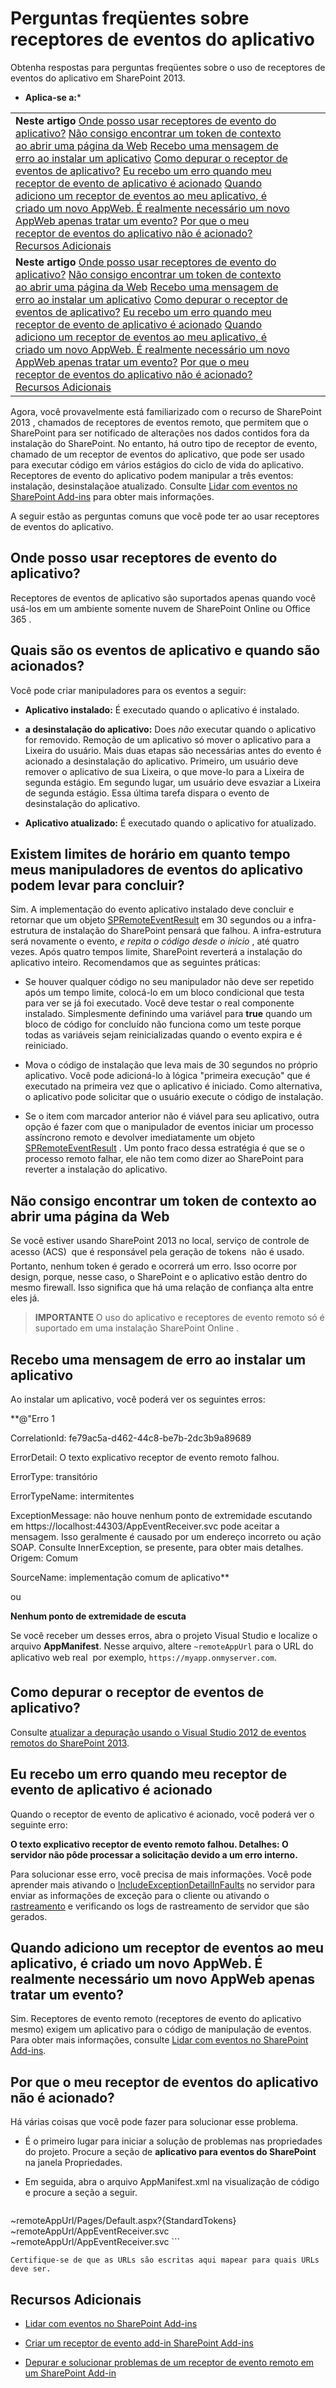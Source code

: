 

# Perguntas freqüentes sobre receptores de eventos do aplicativo
Obtenha respostas para perguntas freqüentes sobre o uso de receptores de eventos do aplicativo em SharePoint 2013.
 * **Aplica-se a:*** 
  
    
    


|||||
|:-----|:-----|:-----|:-----|
|**Neste artigo**                    [Onde posso usar receptores de evento do aplicativo?](#bkmk_WhereCanIUseAER)           [Não consigo encontrar um token de contexto ao abrir uma página da Web](#bkmk_ContextToken)           [Recebo uma mensagem de erro ao instalar um aplicativo](#bkmk_ErrorWhenInstalling)           [Como depurar o receptor de eventos de aplicativo?](#bkmk_HowToDebug)           [Eu recebo um erro quando meu receptor de evento de aplicativo é acionado](#bkmk_ErrorWhenAERFires)           [Quando adiciono um receptor de eventos ao meu aplicativo, é criado um novo AppWeb. É realmente necessário um novo AppWeb apenas tratar um evento?](#bkmk_DoINeedAnAppWebForEachEvent)           [Por que o meu receptor de eventos do aplicativo não é acionado?](#bkmk_AppEventReceiverNotFiring)           [Recursos Adicionais](#bk_addresources) <br/> ||
|**Neste artigo**                    [Onde posso usar receptores de evento do aplicativo?](#bkmk_WhereCanIUseAER)           [Não consigo encontrar um token de contexto ao abrir uma página da Web](#bkmk_ContextToken)           [Recebo uma mensagem de erro ao instalar um aplicativo](#bkmk_ErrorWhenInstalling)           [Como depurar o receptor de eventos de aplicativo?](#bkmk_HowToDebug)           [Eu recebo um erro quando meu receptor de evento de aplicativo é acionado](#bkmk_ErrorWhenAERFires)           [Quando adiciono um receptor de eventos ao meu aplicativo, é criado um novo AppWeb. É realmente necessário um novo AppWeb apenas tratar um evento?](#bkmk_DoINeedAnAppWebForEachEvent)           [Por que o meu receptor de eventos do aplicativo não é acionado?](#bkmk_AppEventReceiverNotFiring)           [Recursos Adicionais](#bk_addresources) <br/> ||
   

Agora, você provavelmente está familiarizado com o recurso de SharePoint 2013 , chamados de receptores de eventos remoto, que permitem que o SharePoint para ser notificado de alterações nos dados contidos fora da instalação do SharePoint. No entanto, há outro tipo de receptor de evento, chamado de um receptor de eventos do aplicativo, que pode ser usado para executar código em vários estágios do ciclo de vida do aplicativo. Receptores de evento do aplicativo podem manipular a três eventos: instalação, desinstalaçãoe atualizado. Consulte  [Lidar com eventos no SharePoint Add-ins](c050d056-8548-4496-a053-016779d723d9.md) para obter mais informações.
  
    
    

A seguir estão as perguntas comuns que você pode ter ao usar receptores de eventos do aplicativo.
## Onde posso usar receptores de evento do aplicativo?
<a name="bkmk_WhereCanIUseAER"> </a>

Receptores de eventos de aplicativo são suportados apenas quando você usá-los em um ambiente somente nuvem de SharePoint Online ou Office 365 .
  
    
    

## Quais são os eventos de aplicativo e quando são acionados?
<a name="bkmk_WhereCanIUseAER"> </a>

Você pode criar manipuladores para os eventos a seguir:
  
    
    

- **Aplicativo instalado:** É executado quando o aplicativo é instalado.
    
  
- **a desinstalação do aplicativo:** Does *não*  executar quando o aplicativo for removido. Remoção de um aplicativo só mover o aplicativo para a Lixeira do usuário. Mais duas etapas são necessárias antes do evento é acionado a desinstalação do aplicativo. Primeiro, um usuário deve remover o aplicativo de sua Lixeira, o que move-lo para a Lixeira de segunda estágio. Em segundo lugar, um usuário deve esvaziar a Lixeira de segunda estágio. Essa última tarefa dispara o evento de desinstalação do aplicativo.
    
  
- **Aplicativo atualizado:** É executado quando o aplicativo for atualizado.
    
  

## Existem limites de horário em quanto tempo meus manipuladores de eventos do aplicativo podem levar para concluir?
<a name="bkmk_WhereCanIUseAER"> </a>

Sim. A implementação do evento aplicativo instalado deve concluir e retornar que um objeto  [SPRemoteEventResult](https://msdn.microsoft.com/library/Microsoft.SharePoint.Client.EventReceivers.SPRemoteEventResult.aspx) em 30 segundos ou a infra-estrutura de instalação do SharePoint pensará que falhou. A infra-estrutura será novamente o evento, *e repita o código desde o início*  , até quatro vezes. Após quatro tempos limite, SharePoint reverterá a instalação do aplicativo inteiro. Recomendamos que as seguintes práticas:
  
    
    

- Se houver qualquer código no seu manipulador não deve ser repetido após um tempo limite, colocá-lo em um bloco condicional que testa para ver se já foi executado. Você deve testar o real componente instalado. Simplesmente definindo uma variável para **true** quando um bloco de código for concluído não funciona como um teste porque todas as variáveis sejam reinicializadas quando o evento expira e é reiniciado.
    
  
- Mova o código de instalação que leva mais de 30 segundos no próprio aplicativo. Você pode adicioná-lo à lógica "primeira execução" que é executado na primeira vez que o aplicativo é iniciado. Como alternativa, o aplicativo pode solicitar que o usuário execute o código de instalação.
    
  
- Se o item com marcador anterior não é viável para seu aplicativo, outra opção é fazer com que o manipulador de eventos iniciar um processo assíncrono remoto e devolver imediatamente um objeto  [SPRemoteEventResult](https://msdn.microsoft.com/library/Microsoft.SharePoint.Client.EventReceivers.SPRemoteEventResult.aspx) . Um ponto fraco dessa estratégia é que se o processo remoto falhar, ele não tem como dizer ao SharePoint para reverter a instalação do aplicativo.
    
  

## Não consigo encontrar um token de contexto ao abrir uma página da Web
<a name="bkmk_ContextToken"> </a>

Se você estiver usando SharePoint 2013 no local, serviço de controle de acesso (ACS)  que é responsável pela geração de tokens  não é usado. Portanto, nenhum token é gerado e ocorrerá um erro. Isso ocorre por design, porque, nesse caso, o SharePoint e o aplicativo estão dentro do mesmo firewall. Isso significa que há uma relação de confiança alta entre eles já.
  
    
    

> **IMPORTANTE**
> O uso do aplicativo e receptores de evento remoto só é suportado em uma instalação SharePoint Online .
  
    
    


## Recebo uma mensagem de erro ao instalar um aplicativo
<a name="bkmk_ErrorWhenInstalling"> </a>

Ao instalar um aplicativo, você poderá ver os seguintes erros:
  
    
    
 **@"Erro 1
  
    
    
 CorrelationId: fe79ac5a-d462-44c8-be7b-2dc3b9a89689
  
    
    
 ErrorDetail: O texto explicativo receptor de evento remoto falhou.
  
    
    
 ErrorType: transitório
  
    
    
 ErrorTypeName: intermitentes
  
    
    
 ExceptionMessage: não houve nenhum ponto de extremidade escutando em https://localhost:44303/AppEventReceiver.svc pode aceitar a mensagem. Isso geralmente é causado por um endereço incorreto ou ação SOAP. Consulte InnerException, se presente, para obter mais detalhes. Origem: Comum
  
    
    
 SourceName: implementação comum de aplicativo**
  
    
    
ou
  
    
    
 **Nenhum ponto de extremidade de escuta**
  
    
    
Se você receber um desses erros, abra o projeto Visual Studio e localize o arquivo **AppManifest**. Nesse arquivo, altere `~remoteAppUrl` para o URL do aplicativo web real  por exemplo, `https://myapp.onmyserver.com`.
  
    
    

## Como depurar o receptor de eventos de aplicativo?
<a name="bkmk_HowToDebug"> </a>

Consulte  [atualizar a depuração usando o Visual Studio 2012 de eventos remotos do SharePoint 2013](http://blogs.msdn.com/b/officeapps/archive/2013/03/21/update-to-debugging-sharepoint-2013-remote-events-using-visual-studio-2012.aspx).
  
    
    

## Eu recebo um erro quando meu receptor de evento de aplicativo é acionado
<a name="bkmk_ErrorWhenAERFires"> </a>

Quando o receptor de evento de aplicativo é acionado, você poderá ver o seguinte erro:
  
    
    
 **O texto explicativo receptor de evento remoto falhou. Detalhes: O servidor não pôde processar a solicitação devido a um erro interno.**
  
    
    
Para solucionar esse erro, você precisa de mais informações. Você pode aprender mais ativando o  [IncludeExceptionDetailInFaults](https://msdn.microsoft.com/library/System.ServiceModel.ServiceBehaviorAttribute.IncludeExceptionDetailInFaults.aspx) no servidor para enviar as informações de exceção para o cliente ou ativando o [rastreamento](http://technet.microsoft.com/en-us/library/ee748656.aspx) e verificando os logs de rastreamento de servidor que são gerados.
  
    
    

## Quando adiciono um receptor de eventos ao meu aplicativo, é criado um novo AppWeb. É realmente necessário um novo AppWeb apenas tratar um evento?
<a name="bkmk_DoINeedAnAppWebForEachEvent"> </a>

Sim. Receptores de evento remoto (receptores de evento do aplicativo mesmo) exigem um aplicativo para o código de manipulação de eventos. Para obter mais informações, consulte  [Lidar com eventos no SharePoint Add-ins](c050d056-8548-4496-a053-016779d723d9.md).
  
    
    

## Por que o meu receptor de eventos do aplicativo não é acionado?
<a name="bkmk_AppEventReceiverNotFiring"> </a>

Há várias coisas que você pode fazer para solucionar esse problema.
  
    
    

- É o primeiro lugar para iniciar a solução de problemas nas propriedades do projeto. Procure a seção de **aplicativo para eventos do SharePoint** na janela Propriedades.
    
  
- Em seguida, abra o arquivo AppManifest.xml na visualização de código e procure a seção a seguir.
    
  ```XML
  
<Properties>
<Title>MyAppTitle</Title>
<StartPage>~remoteAppUrl/Pages/Default.aspx?{StandardTokens}</StartPage>
<UninstallingEventEndPoint>~remoteAppUrl/AppEventReceiver.svc</UninstallingEventEndPoint>
<InstalledEventEndpoint>~remoteAppUrl/AppEventReceiver.svc</InstalledEventEndpoint>
</Properties>
  ```


    Certifique-se de que as URLs são escritas aqui mapear para quais URLs deve ser.
    
  

## Recursos Adicionais
<a name="bk_addresources"> </a>


-  [Lidar com eventos no SharePoint Add-ins](c050d056-8548-4496-a053-016779d723d9.md)
    
  
-  [Criar um receptor de evento add-in SharePoint Add-ins](f40c910f-12a2-4caa-8e91-c7a61ae540db.md)
    
  
-  [Depurar e solucionar problemas de um receptor de evento remoto em um SharePoint Add-in](21de092e-27f2-4000-bbb7-cb5cbfeaf195.md)
    
  